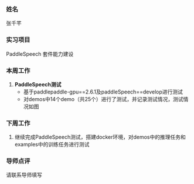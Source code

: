 ### 姓名

张千芊

### 实习项目

PaddleSpeech 套件能力建设

### 本周工作

1. **PaddleSpeech测试**
   * 基于paddlepaddle-gpu\==2.6.1及paddleSpeech\==develop进行测试
   * 对demos中14个demo（共25个）进行了测试，并记录测试情况，测试情况如图

### 下周工作

1. 继续完成PaddleSpeech测试，搭建docker环境，对demos中的推理任务和examples中的训练任务进行测试

### 导师点评

请联系导师填写